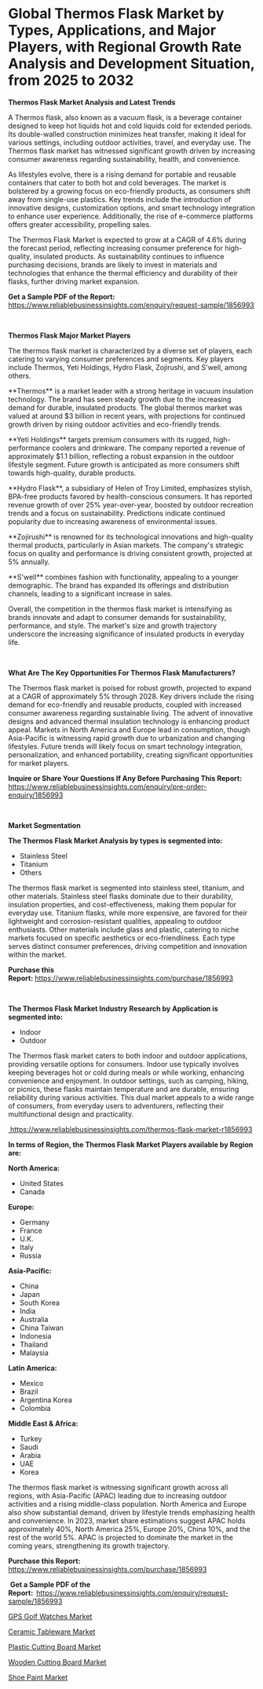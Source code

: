 <p><h1>Global Thermos Flask Market by Types, Applications, and Major Players, with Regional Growth Rate Analysis and Development Situation, from 2025 to 2032</h1></p><p><strong>Thermos Flask Market Analysis and Latest Trends</strong></p>
<p><p>A Thermos flask, also known as a vacuum flask, is a beverage container designed to keep hot liquids hot and cold liquids cold for extended periods. Its double-walled construction minimizes heat transfer, making it ideal for various settings, including outdoor activities, travel, and everyday use. The Thermos flask market has witnessed significant growth driven by increasing consumer awareness regarding sustainability, health, and convenience. </p><p>As lifestyles evolve, there is a rising demand for portable and reusable containers that cater to both hot and cold beverages. The market is bolstered by a growing focus on eco-friendly products, as consumers shift away from single-use plastics. Key trends include the introduction of innovative designs, customization options, and smart technology integration to enhance user experience. Additionally, the rise of e-commerce platforms offers greater accessibility, propelling sales.</p><p>The Thermos Flask Market is expected to grow at a CAGR of 4.6% during the forecast period, reflecting increasing consumer preference for high-quality, insulated products. As sustainability continues to influence purchasing decisions, brands are likely to invest in materials and technologies that enhance the thermal efficiency and durability of their flasks, further driving market expansion.</p></p>
<p><strong>Get a Sample PDF of the Report:&nbsp;</strong> <a href="https://www.reliablebusinessinsights.com/enquiry/request-sample/1856993?utm_campaign=1837&utm_medium=2&utm_source=Github&utm_content=ia&utm_term=04042025&utm_id=thermos-flask">https://www.reliablebusinessinsights.com/enquiry/request-sample/1856993</a></p>
<p>&nbsp;</p>
<p><strong>Thermos Flask Major Market Players</strong></p>
<p><p>The thermos flask market is characterized by a diverse set of players, each catering to varying consumer preferences and segments. Key players include Thermos, Yeti Holdings, Hydro Flask, Zojirushi, and S'well, among others. </p><p>**Thermos** is a market leader with a strong heritage in vacuum insulation technology. The brand has seen steady growth due to the increasing demand for durable, insulated products. The global thermos market was valued at around $3 billion in recent years, with projections for continued growth driven by rising outdoor activities and eco-friendly trends.</p><p>**Yeti Holdings** targets premium consumers with its rugged, high-performance coolers and drinkware. The company reported a revenue of approximately $1.1 billion, reflecting a robust expansion in the outdoor lifestyle segment. Future growth is anticipated as more consumers shift towards high-quality, durable products.</p><p>**Hydro Flask**, a subsidiary of Helen of Troy Limited, emphasizes stylish, BPA-free products favored by health-conscious consumers. It has reported revenue growth of over 25% year-over-year, boosted by outdoor recreation trends and a focus on sustainability. Predictions indicate continued popularity due to increasing awareness of environmental issues.</p><p>**Zojirushi** is renowned for its technological innovations and high-quality thermal products, particularly in Asian markets. The company's strategic focus on quality and performance is driving consistent growth, projected at 5% annually.</p><p>**S'well** combines fashion with functionality, appealing to a younger demographic. The brand has expanded its offerings and distribution channels, leading to a significant increase in sales.</p><p>Overall, the competition in the thermos flask market is intensifying as brands innovate and adapt to consumer demands for sustainability, performance, and style. The market's size and growth trajectory underscore the increasing significance of insulated products in everyday life.</p></p>
<p>&nbsp;</p>
<p><strong>What Are The Key Opportunities For Thermos Flask Manufacturers?</strong></p>
<p><p>The Thermos flask market is poised for robust growth, projected to expand at a CAGR of approximately 5% through 2028. Key drivers include the rising demand for eco-friendly and reusable products, coupled with increased consumer awareness regarding sustainable living. The advent of innovative designs and advanced thermal insulation technology is enhancing product appeal. Markets in North America and Europe lead in consumption, though Asia-Pacific is witnessing rapid growth due to urbanization and changing lifestyles. Future trends will likely focus on smart technology integration, personalization, and enhanced portability, creating significant opportunities for market players.</p></p>
<p><strong>Inquire or Share Your Questions If Any Before Purchasing This Report:</strong> <a href="https://www.reliablebusinessinsights.com/enquiry/pre-order-enquiry/1856993?utm_campaign=1837&utm_medium=2&utm_source=Github&utm_content=ia&utm_term=04042025&utm_id=thermos-flask">https://www.reliablebusinessinsights.com/enquiry/pre-order-enquiry/1856993</a></p>
<p>&nbsp;</p>
<p><strong>Market Segmentation</strong></p>
<p><strong>The Thermos Flask Market Analysis by types is segmented into:</strong></p>
<p><ul><li>Stainless Steel</li><li>Titanium</li><li>Others</li></ul></p>
<p><p>The thermos flask market is segmented into stainless steel, titanium, and other materials. Stainless steel flasks dominate due to their durability, insulation properties, and cost-effectiveness, making them popular for everyday use. Titanium flasks, while more expensive, are favored for their lightweight and corrosion-resistant qualities, appealing to outdoor enthusiasts. Other materials include glass and plastic, catering to niche markets focused on specific aesthetics or eco-friendliness. Each type serves distinct consumer preferences, driving competition and innovation within the market.</p></p>
<p><strong>Purchase this Report:&nbsp;</strong><a href="https://www.reliablebusinessinsights.com/purchase/1856993?utm_campaign=1837&utm_medium=2&utm_source=Github&utm_content=ia&utm_term=04042025&utm_id=thermos-flask">https://www.reliablebusinessinsights.com/purchase/1856993</a></p>
<p>&nbsp;</p>
<p><strong>The Thermos Flask Market Industry Research by Application is segmented into:</strong></p>
<p><ul><li>Indoor</li><li>Outdoor</li></ul></p>
<p><p>The Thermos flask market caters to both indoor and outdoor applications, providing versatile options for consumers. Indoor use typically involves keeping beverages hot or cold during meals or while working, enhancing convenience and enjoyment. In outdoor settings, such as camping, hiking, or picnics, these flasks maintain temperature and are durable, ensuring reliability during various activities. This dual market appeals to a wide range of consumers, from everyday users to adventurers, reflecting their multifunctional design and practicality.</p></p>
<p><a href="https://www.reliablebusinessinsights.com/thermos-flask-market-r1856993?utm_campaign=1837&utm_medium=2&utm_source=Github&utm_content=ia&utm_term=04042025&utm_id=thermos-flask">&nbsp;https://www.reliablebusinessinsights.com/thermos-flask-market-r1856993</a></p>
<p><strong>In terms of Region, the Thermos Flask Market Players available by Region are:</strong></p>
<p>
    <p> <strong> North America: </strong>
        <ul>
            <li>United States</li>
            <li>Canada</li>
        </ul>
        </p> 
    <p> <strong> Europe: </strong>
        <ul>
            <li>Germany</li>
            <li>France</li>
            <li>U.K.</li>
            <li>Italy</li>
            <li>Russia</li>
        </ul>
        </p> 
    <p> <strong> Asia-Pacific: </strong>
        <ul>
            <li>China</li>
            <li>Japan</li>
            <li>South Korea</li>
            <li>India</li>
            <li>Australia</li>
            <li>China Taiwan</li>
            <li>Indonesia</li>
            <li>Thailand</li>
            <li>Malaysia</li>
        </ul>
        </p> 
    <p> <strong> Latin America: </strong>
        <ul>
            <li>Mexico</li>
            <li>Brazil</li>
            <li>Argentina Korea</li>
            <li>Colombia</li>
        </ul>
        </p> 
    <p> <strong> Middle East & Africa: </strong>
        <ul>
            <li>Turkey</li>
            <li>Saudi</li>
            <li>Arabia</li>
            <li>UAE</li>
            <li>Korea</li>
        </ul>
    </p>
    </p>
<p><p>The thermos flask market is witnessing significant growth across all regions, with Asia-Pacific (APAC) leading due to increasing outdoor activities and a rising middle-class population. North America and Europe also show substantial demand, driven by lifestyle trends emphasizing health and convenience. In 2023, market share estimations suggest APAC holds approximately 40%, North America 25%, Europe 20%, China 10%, and the rest of the world 5%. APAC is projected to dominate the market in the coming years, strengthening its growth trajectory.</p></p>
<p><strong>Purchase this Report: </strong><a href="https://www.reliablebusinessinsights.com/purchase/1856993?utm_campaign=1837&utm_medium=2&utm_source=Github&utm_content=ia&utm_term=04042025&utm_id=thermos-flask">https://www.reliablebusinessinsights.com/purchase/1856993</a></p>
<p>&nbsp;<strong>Get a Sample PDF of the Report:&nbsp;&nbsp;</strong><a href="https://www.reliablebusinessinsights.com/enquiry/request-sample/1856993?utm_campaign=1837&utm_medium=2&utm_source=Github&utm_content=ia&utm_term=04042025&utm_id=thermos-flask">https://www.reliablebusinessinsights.com/enquiry/request-sample/1856993</a></p>
<p><strong></strong></p>
<p><p><a href="https://github.com/baheraennika/Market-Research-Report-List-1/blob/main/gps-golf-watches-market.md?utm_campaign=1837&utm_medium=2&utm_source=Github&utm_content=ia&utm_term=04042025&utm_id=thermos-flask">GPS Golf Watches Market</a></p><p><a href="https://github.com/keohannchavo/Market-Research-Report-List-1/blob/main/ceramic-tableware-market.md?utm_campaign=1837&utm_medium=2&utm_source=Github&utm_content=ia&utm_term=04042025&utm_id=thermos-flask">Ceramic Tableware Market</a></p><p><a href="https://github.com/elroddrewspm/Market-Research-Report-List-1/blob/main/plastic-cutting-board-market.md?utm_campaign=1837&utm_medium=2&utm_source=Github&utm_content=ia&utm_term=04042025&utm_id=thermos-flask">Plastic Cutting Board Market</a></p><p><a href="https://github.com/helmeludu/Market-Research-Report-List-1/blob/main/wooden-cutting-board-market.md?utm_campaign=1837&utm_medium=2&utm_source=Github&utm_content=ia&utm_term=04042025&utm_id=thermos-flask">Wooden Cutting Board Market</a></p><p><a href="https://github.com/dukerghostki/Market-Research-Report-List-1/blob/main/shoe-paint-market.md?utm_campaign=1837&utm_medium=2&utm_source=Github&utm_content=ia&utm_term=04042025&utm_id=thermos-flask">Shoe Paint Market</a></p></p>